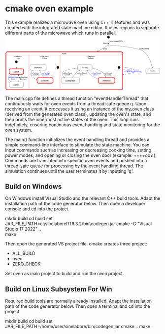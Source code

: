 # cmake oven example
This example realizes a microwave oven using c++ 11 features and was created with the integrated state machine editor. It uses regions to separate different parts of the microwave which runs in parallel.
![State Machine of the Oven](sm.png)

The main.cpp file defines a thread function "eventHandlerThread" that continuously waits for oven events from a thread-safe queue q. Upon receiving an event, it processes it using an instance of the my_oven class (derived from the generated oven class), updating the oven's state, and then prints the innermost active states of the oven. This loop runs indefinitely, ensuring continuous event handling and state monitoring for the oven system.

The main() function initializes the event handling thread and provides a simple command-line interface to stimulate the state machine. You can input commands such as increasing or decreasing cooking time, setting power modes, and opening or closing the oven door (example: ++++oc↲). Commands are translated into specific oven events and pushed into a thread-safe queue for processing by the event handling thread. The simulation continues until the user terminates it by inputting 'q'.

## Build on Windows
On Windows install Visual Studio and the relevant C++ build tools.
Adapt the installation path of the code generator below.
Then open a developer console and cd into the project.

mkdir build
cd build
set JAR_FILE_PATH=c:\sinelaboreRT6.3.2\bin\codegen.jar
cmake  -G "Visual Studio 17 2022" ..\
make

Then open the generated VS project file. cmake creates three project:
 - ALL_BUILD
 - oven
 - ZERO_CHECK

 Set oven as main project to build and run the oven project.


## Build on Linux Subsystem For Win
Required build tools are normally already installed.
Adapt the installation path of the code generator below.
Then open a terminal and cd into the project

mkdir build
cd build
set JAR_FILE_PATH=/home/user/sinelabore/bin/codegen.jar
cmake ..
make
